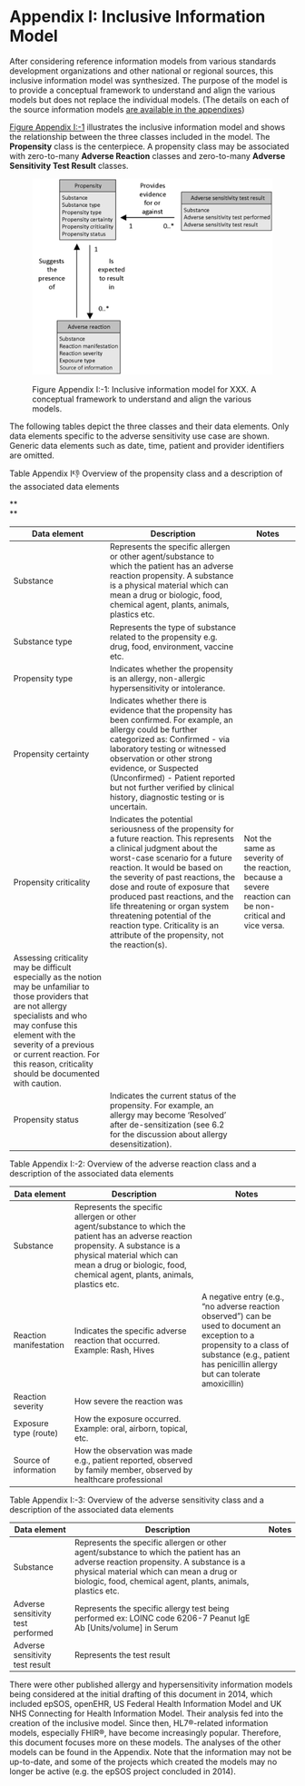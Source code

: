 # Appendix I: Inclusive Information Model

After considering reference information models from various standards development organizations and other national or regional sources, this inclusive information model was synthesized. The purpose of the model is to provide a conceptual framework to understand and align the various models but does not replace the individual models. (The details on each of the source information models [are available in the appendixes](../180920428.html))

[Figure Appendix I:-1](../display/DOCALLSIG/Appendix+I:+Inclusive+Information+Model/#Figure-inclusivemodel) illustrates the inclusive information model and shows the relationship between the three classes included in the model. The **Propensity** class is the centerpiece. A propensity class may be associated with zero-to-many **Adverse Reaction** classes and zero-to-many **Adverse** **Sensitivity Test Result** classes.

<figure><img src="../images/180920427.png" alt=""><figcaption><p>Figure Appendix I:-1: Inclusive information model for XXX. A conceptual framework to understand and align the various models.</p></figcaption></figure>

The following tables depict the three classes and their data elements. Only data elements specific to the adverse sensitivity use case are shown. Generic data elements such as date, time, patient and provider identifiers are omitted.

Table Appendix I:thumbsdown: Overview of the propensity class and a description of the associated data elements

\*\*\
\*\*

| **Data element**                                                                                                                                                                                                                                                                            | **Description**                                                                                                                                                                                                                                                                                                                                                                                                                                  | **Notes**                                                                                               |
| ------------------------------------------------------------------------------------------------------------------------------------------------------------------------------------------------------------------------------------------------------------------------------------------- | ------------------------------------------------------------------------------------------------------------------------------------------------------------------------------------------------------------------------------------------------------------------------------------------------------------------------------------------------------------------------------------------------------------------------------------------------ | ------------------------------------------------------------------------------------------------------- |
| Substance                                                                                                                                                                                                                                                                                   | Represents the specific allergen or other agent/substance to which the patient has an adverse reaction propensity. A substance is a physical material which can mean a drug or biologic, food, chemical agent, plants, animals, plastics etc.                                                                                                                                                                                                    |                                                                                                         |
| Substance type                                                                                                                                                                                                                                                                              | Represents the type of substance related to the propensity e.g. drug, food, environment, vaccine etc.                                                                                                                                                                                                                                                                                                                                            |                                                                                                         |
| Propensity type                                                                                                                                                                                                                                                                             | Indicates whether the propensity is an allergy, non-allergic hypersensitivity or intolerance.                                                                                                                                                                                                                                                                                                                                                    |                                                                                                         |
| Propensity certainty                                                                                                                                                                                                                                                                        | Indicates whether there is evidence that the propensity has been confirmed. For example, an allergy could be further categorized as: Confirmed - via laboratory testing or witnessed observation or other strong evidence, or Suspected (Unconfirmed) - Patient reported but not further verified by clinical history, diagnostic testing or is uncertain.                                                                                       |                                                                                                         |
| Propensity criticality                                                                                                                                                                                                                                                                      | Indicates the potential seriousness of the propensity for a future reaction. This represents a clinical judgment about the worst-case scenario for a future reaction. It would be based on the severity of past reactions, the dose and route of exposure that produced past reactions, and the life threatening or organ system threatening potential of the reaction type. Criticality is an attribute of the propensity, not the reaction(s). | Not the same as severity of the reaction, because a severe reaction can be non-critical and vice versa. |
| Assessing criticality may be difficult especially as the notion may be unfamiliar to those providers that are not allergy specialists and who may confuse this element with the severity of a previous or current reaction. For this reason, criticality should be documented with caution. |                                                                                                                                                                                                                                                                                                                                                                                                                                                  |                                                                                                         |
| Propensity status                                                                                                                                                                                                                                                                           | Indicates the current status of the propensity. For example, an allergy may become ‘Resolved’ after de-sensitization (see 6.2 for the discussion about allergy desensitization).                                                                                                                                                                                                                                                                 |                                                                                                         |

Table Appendix I:-2: Overview of the adverse reaction class and a description of the associated data elements

| **Data element**       | **Description**                                                                                                                                                                                                                               | **Notes**                                                                                                                                                                                                |
| ---------------------- | --------------------------------------------------------------------------------------------------------------------------------------------------------------------------------------------------------------------------------------------- | -------------------------------------------------------------------------------------------------------------------------------------------------------------------------------------------------------- |
| Substance              | Represents the specific allergen or other agent/substance to which the patient has an adverse reaction propensity. A substance is a physical material which can mean a drug or biologic, food, chemical agent, plants, animals, plastics etc. |                                                                                                                                                                                                          |
| Reaction manifestation | Indicates the specific adverse reaction that occurred. Example: Rash, Hives                                                                                                                                                                   | A negative entry (e.g., “no adverse reaction observed”) can be used to document an exception to a propensity to a class of substance (e.g., patient has penicillin allergy but can tolerate amoxicillin) |
| Reaction severity      | How severe the reaction was                                                                                                                                                                                                                   |                                                                                                                                                                                                          |
| Exposure type (route)  | How the exposure occurred. Example: oral, airborn, topical, etc.                                                                                                                                                                              |                                                                                                                                                                                                          |
| Source of information  | How the observation was made e.g., patient reported, observed by family member, observed by healthcare professional                                                                                                                           |                                                                                                                                                                                                          |

Table Appendix I:-3: Overview of the adverse sensitivity class and a description of the associated data elements

| **Data element**                   | **Description**                                                                                                                                                                                                                               | **Notes** |
| ---------------------------------- | --------------------------------------------------------------------------------------------------------------------------------------------------------------------------------------------------------------------------------------------- | --------- |
| Substance                          | Represents the specific allergen or other agent/substance to which the patient has an adverse reaction propensity. A substance is a physical material which can mean a drug or biologic, food, chemical agent, plants, animals, plastics etc. |           |
| Adverse sensitivity test performed | Represents the specific allergy test being performed ex: LOINC code 6206-7 Peanut IgE Ab \[Units/volume] in Serum                                                                                                                             |           |
| Adverse sensitivity test result    | Represents the test result                                                                                                                                                                                                                    |           |

There were other published allergy and hypersensitivity information models being considered at the initial drafting of this document in 2014, which included epSOS, openEHR, US Federal Health Information Model and UK NHS Connecting for Health Information Model. Their analysis fed into the creation of the inclusive model. Since then, HL7®-related information models, especially FHIR®, have become increasingly popular. Therefore, this document focuses more on these models. The analyses of the other models can be found in the Appendix. Note that the information may not be up-to-date, and some of the projects which created the models may no longer be active (e.g. the epSOS project concluded in 2014).
